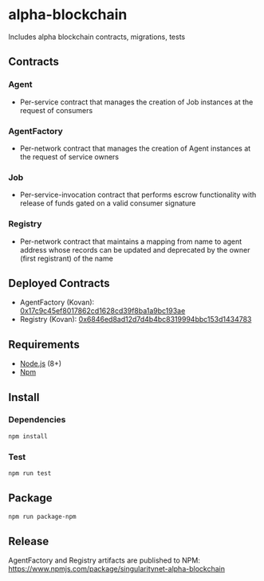 # alpha-blockchain
Includes alpha blockchain contracts, migrations, tests

## Contracts

### Agent
* Per-service contract that manages the creation of Job instances at the request of consumers

### AgentFactory
* Per-network contract that manages the creation of Agent instances at the request of service owners

### Job
* Per-service-invocation contract that performs escrow functionality with release of funds gated on a valid consumer signature

### Registry
* Per-network contract that maintains a mapping from name to agent address whose records can be updated and deprecated by the owner (first registrant) of the name

## Deployed Contracts
* AgentFactory (Kovan): [0x17c9c45ef8017862cd1628cd39f8ba1a9bc193ae](https://kovan.etherscan.io/address/0x17c9c45ef8017862cd1628cd39f8ba1a9bc193ae)
* Registry (Kovan): [0x6846ed8ad12d7d4b4bc8319994bbc153d1434783](https://kovan.etherscan.io/address/0x6846ed8ad12d7d4b4bc8319994bbc153d1434783)

## Requirements
* [Node.js](https://github.com/nodejs/node) (8+)
* [Npm](https://www.npmjs.com/package/npm)

## Install

### Dependencies
```bash
npm install
```

### Test 
```bash
npm run test
```

## Package
```bash
npm run package-npm
```

## Release
AgentFactory and Registry artifacts are published to NPM: https://www.npmjs.com/package/singularitynet-alpha-blockchain
